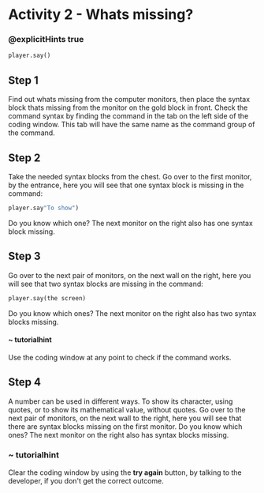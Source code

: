 # Activity 2 - Whats missing?

### @explicitHints true

```python
player.say()
```

## Step 1
Find out whats missing from the computer monitors, then place the syntax block thats missing from the monitor on the gold block in front. Check the command syntax by finding the command in the tab on the left side of the coding window. This tab will have the same name as the command group of the command.

## Step 2

Take the needed syntax blocks from the chest. Go over to the first monitor, by the entrance, here you will see that one syntax block is missing in the command:
```python
player.say"To show")
```

Do you know which one? The next monitor on the right also has one syntax block missing.

## Step 3 
Go over to the next pair of monitors, on the next wall on the right, here you will see that two syntax blocks are missing in the command:
```python
player.say(the screen)
```
Do you know which ones? The next monitor on the right also has two syntax blocks missing.

#### ~ tutorialhint 
Use the coding window at any point to check if the command works.

## Step 4
A number can be used in different ways. To show its character, using quotes, or to show its mathematical value, without quotes. Go over to the next pair of monitors, on the next wall to the right, here you will see that there are syntax blocks missing on the first monitor. Do you know which ones? The next monitor on the right also has syntax blocks missing.

### ~ tutorialhint
Clear the coding window by using the **try again** button, by talking to the developer, if you don't get the correct outcome.


